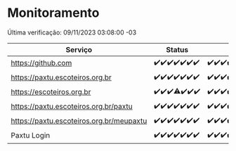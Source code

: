 # Monitoramento

Última verificação: 09/11/2023 03:08:00 -03

|Serviço|Status|Últimas 24h|
|---|---|---|
|https://github.com|<span title="2023-11-02: OK=24">✔️</span><span title="2023-11-03: OK=23">✔️</span><span title="2023-11-04: OK=24">✔️</span><span title="2023-11-05: OK=24">✔️</span><span title="2023-11-06: OK=24">✔️</span><span title="2023-11-07: OK=24">✔️</span><span title="2023-11-08: OK=6">✔️</span>|<span title="08/11/2023 03:08:00 -03 : 200">✔️</span><span title="08/11/2023 04:05:00 -03 : 200">✔️</span><span title="08/11/2023 05:08:00 -03 : 200">✔️</span><span title="08/11/2023 06:06:00 -03 : 200">✔️</span><span title="08/11/2023 07:06:00 -03 : 200">✔️</span><span title="08/11/2023 08:03:00 -03 : 200">✔️</span><span title="08/11/2023 09:10:00 -03 : 200">✔️</span><span title="08/11/2023 10:08:00 -03 : 200">✔️</span><span title="08/11/2023 11:05:00 -03 : 200">✔️</span><span title="08/11/2023 12:06:00 -03 : 200">✔️</span><span title="08/11/2023 13:07:00 -03 : 200">✔️</span><span title="08/11/2023 14:04:00 -03 : 200">✔️</span><span title="08/11/2023 15:07:00 -03 : 200">✔️</span><span title="08/11/2023 16:03:00 -03 : 200">✔️</span><span title="08/11/2023 17:06:00 -03 : 200">✔️</span><span title="08/11/2023 18:04:00 -03 : 200">✔️</span><span title="08/11/2023 19:04:00 -03 : 200">✔️</span><span title="08/11/2023 20:05:00 -03 : 200">✔️</span><span title="08/11/2023 21:29:00 -03 : 200">✔️</span><span title="08/11/2023 22:42:00 -03 : 200">✔️</span><span title="08/11/2023 23:16:00 -03 : 200">✔️</span><span title="09/11/2023 00:06:00 -03 : 200">✔️</span><span title="09/11/2023 01:07:00 -03 : 200">✔️</span><span title="09/11/2023 02:05:00 -03 : 200">✔️</span><span title="09/11/2023 03:08:00 -03 : 200">✔️</span>|
|https://paxtu.escoteiros.org.br|<span title="2023-11-02: OK=24">✔️</span><span title="2023-11-03: OK=23">✔️</span><span title="2023-11-04: OK=24">✔️</span><span title="2023-11-05: OK=24">✔️</span><span title="2023-11-06: OK=24">✔️</span><span title="2023-11-07: OK=24">✔️</span><span title="2023-11-08: OK=6">✔️</span>|<span title="08/11/2023 03:08:00 -03 : 200">✔️</span><span title="08/11/2023 04:05:00 -03 : 200">✔️</span><span title="08/11/2023 05:08:00 -03 : 200">✔️</span><span title="08/11/2023 06:06:00 -03 : 200">✔️</span><span title="08/11/2023 07:06:00 -03 : 200">✔️</span><span title="08/11/2023 08:03:00 -03 : 200">✔️</span><span title="08/11/2023 09:10:00 -03 : 200">✔️</span><span title="08/11/2023 10:08:00 -03 : 200">✔️</span><span title="08/11/2023 11:05:00 -03 : 200">✔️</span><span title="08/11/2023 12:06:00 -03 : 200">✔️</span><span title="08/11/2023 13:07:00 -03 : 200">✔️</span><span title="08/11/2023 14:04:00 -03 : 200">✔️</span><span title="08/11/2023 15:07:00 -03 : 200">✔️</span><span title="08/11/2023 16:03:00 -03 : 200">✔️</span><span title="08/11/2023 17:06:00 -03 : 200">✔️</span><span title="08/11/2023 18:04:00 -03 : 200">✔️</span><span title="08/11/2023 19:04:00 -03 : 200">✔️</span><span title="08/11/2023 20:05:00 -03 : 200">✔️</span><span title="08/11/2023 21:29:00 -03 : 200">✔️</span><span title="08/11/2023 22:42:00 -03 : 200">✔️</span><span title="08/11/2023 23:16:00 -03 : 200">✔️</span><span title="09/11/2023 00:06:00 -03 : 200">✔️</span><span title="09/11/2023 01:07:00 -03 : 200">✔️</span><span title="09/11/2023 02:05:00 -03 : 200">✔️</span><span title="09/11/2023 03:08:00 -03 : 200">✔️</span>|
|https://escoteiros.org.br|<span title="2023-11-02: OK=24">✔️</span><span title="2023-11-03: OK=23">✔️</span><span title="2023-11-04: OK=24">✔️</span><span title="2023-11-05: OK=23, Falhas=1">⚠️</span><span title="2023-11-06: OK=24">✔️</span><span title="2023-11-07: OK=24">✔️</span><span title="2023-11-08: OK=6">✔️</span>|<span title="08/11/2023 03:08:00 -03 : 200">✔️</span><span title="08/11/2023 04:05:00 -03 : 200">✔️</span><span title="08/11/2023 05:08:00 -03 : 200">✔️</span><span title="08/11/2023 06:06:00 -03 : 200">✔️</span><span title="08/11/2023 07:06:00 -03 : 200">✔️</span><span title="08/11/2023 08:03:00 -03 : 200">✔️</span><span title="08/11/2023 09:10:00 -03 : 200">✔️</span><span title="08/11/2023 10:08:00 -03 : 200">✔️</span><span title="08/11/2023 11:05:00 -03 : 200">✔️</span><span title="08/11/2023 12:06:00 -03 : 200">✔️</span><span title="08/11/2023 13:07:00 -03 : 200">✔️</span><span title="08/11/2023 14:04:00 -03 : 200">✔️</span><span title="08/11/2023 15:07:00 -03 : 200">✔️</span><span title="08/11/2023 16:03:00 -03 : 200">✔️</span><span title="08/11/2023 17:06:00 -03 : 200">✔️</span><span title="08/11/2023 18:04:00 -03 : 200">✔️</span><span title="08/11/2023 19:04:00 -03 : 200">✔️</span><span title="08/11/2023 20:05:00 -03 : 200">✔️</span><span title="08/11/2023 21:29:00 -03 : 200">✔️</span><span title="08/11/2023 22:42:00 -03 : 200">✔️</span><span title="08/11/2023 23:16:00 -03 : 200">✔️</span><span title="09/11/2023 00:06:00 -03 : 200">✔️</span><span title="09/11/2023 01:07:00 -03 : 200">✔️</span><span title="09/11/2023 02:05:00 -03 : 200">✔️</span><span title="09/11/2023 03:08:00 -03 : 200">✔️</span>|
|https://paxtu.escoteiros.org.br/paxtu|<span title="2023-11-02: OK=24">✔️</span><span title="2023-11-03: OK=23">✔️</span><span title="2023-11-04: OK=24">✔️</span><span title="2023-11-05: OK=24">✔️</span><span title="2023-11-06: OK=24">✔️</span><span title="2023-11-07: OK=24">✔️</span><span title="2023-11-08: OK=6">✔️</span>|<span title="08/11/2023 03:08:00 -03 : 200">✔️</span><span title="08/11/2023 04:05:00 -03 : 200">✔️</span><span title="08/11/2023 05:08:00 -03 : 200">✔️</span><span title="08/11/2023 06:06:00 -03 : 200">✔️</span><span title="08/11/2023 07:06:00 -03 : 200">✔️</span><span title="08/11/2023 08:03:00 -03 : 200">✔️</span><span title="08/11/2023 09:10:00 -03 : 200">✔️</span><span title="08/11/2023 10:08:00 -03 : 200">✔️</span><span title="08/11/2023 11:05:00 -03 : 200">✔️</span><span title="08/11/2023 12:06:00 -03 : 200">✔️</span><span title="08/11/2023 13:07:00 -03 : 200">✔️</span><span title="08/11/2023 14:05:00 -03 : 200">✔️</span><span title="08/11/2023 15:07:00 -03 : 200">✔️</span><span title="08/11/2023 16:03:00 -03 : 200">✔️</span><span title="08/11/2023 17:06:00 -03 : 200">✔️</span><span title="08/11/2023 18:04:00 -03 : 200">✔️</span><span title="08/11/2023 19:04:00 -03 : 200">✔️</span><span title="08/11/2023 20:05:00 -03 : 200">✔️</span><span title="08/11/2023 21:29:00 -03 : 200">✔️</span><span title="08/11/2023 22:42:00 -03 : 200">✔️</span><span title="08/11/2023 23:16:00 -03 : 200">✔️</span><span title="09/11/2023 00:06:00 -03 : 200">✔️</span><span title="09/11/2023 01:07:00 -03 : 200">✔️</span><span title="09/11/2023 02:05:00 -03 : 200">✔️</span><span title="09/11/2023 03:08:00 -03 : 200">✔️</span>|
|https://paxtu.escoteiros.org.br/meupaxtu|<span title="2023-11-02: OK=24">✔️</span><span title="2023-11-03: OK=23">✔️</span><span title="2023-11-04: OK=24">✔️</span><span title="2023-11-05: OK=24">✔️</span><span title="2023-11-06: OK=24">✔️</span><span title="2023-11-07: OK=24">✔️</span><span title="2023-11-08: OK=6">✔️</span>|<span title="08/11/2023 03:08:00 -03 : 200">✔️</span><span title="08/11/2023 04:05:00 -03 : 200">✔️</span><span title="08/11/2023 05:08:00 -03 : 200">✔️</span><span title="08/11/2023 06:06:00 -03 : 200">✔️</span><span title="08/11/2023 07:06:00 -03 : 200">✔️</span><span title="08/11/2023 08:03:00 -03 : 200">✔️</span><span title="08/11/2023 09:10:00 -03 : 200">✔️</span><span title="08/11/2023 10:08:00 -03 : 200">✔️</span><span title="08/11/2023 11:05:00 -03 : 200">✔️</span><span title="08/11/2023 12:06:00 -03 : 200">✔️</span><span title="08/11/2023 13:07:00 -03 : 200">✔️</span><span title="08/11/2023 14:05:00 -03 : 200">✔️</span><span title="08/11/2023 15:07:00 -03 : 200">✔️</span><span title="08/11/2023 16:03:00 -03 : 200">✔️</span><span title="08/11/2023 17:06:00 -03 : 200">✔️</span><span title="08/11/2023 18:04:00 -03 : 200">✔️</span><span title="08/11/2023 19:04:00 -03 : 200">✔️</span><span title="08/11/2023 20:05:00 -03 : 200">✔️</span><span title="08/11/2023 21:29:00 -03 : 200">✔️</span><span title="08/11/2023 22:42:00 -03 : 200">✔️</span><span title="08/11/2023 23:16:00 -03 : 200">✔️</span><span title="09/11/2023 00:06:00 -03 : 200">✔️</span><span title="09/11/2023 01:07:00 -03 : 200">✔️</span><span title="09/11/2023 02:05:00 -03 : 200">✔️</span><span title="09/11/2023 03:08:00 -03 : 200">✔️</span>|
|Paxtu Login|<span title="2023-11-02: OK=24">✔️</span><span title="2023-11-03: OK=23">✔️</span><span title="2023-11-04: OK=24">✔️</span><span title="2023-11-05: OK=24">✔️</span><span title="2023-11-06: OK=24">✔️</span><span title="2023-11-07: OK=24">✔️</span><span title="2023-11-08: OK=6">✔️</span>|<span title="08/11/2023 03:08:00 -03 : 200">✔️</span><span title="08/11/2023 04:05:00 -03 : 200">✔️</span><span title="08/11/2023 05:08:00 -03 : 200">✔️</span><span title="08/11/2023 06:06:00 -03 : 200">✔️</span><span title="08/11/2023 07:06:00 -03 : 200">✔️</span><span title="08/11/2023 08:03:00 -03 : 200">✔️</span><span title="08/11/2023 09:10:00 -03 : 200">✔️</span><span title="08/11/2023 10:08:00 -03 : 200">✔️</span><span title="08/11/2023 11:05:00 -03 : 200">✔️</span><span title="08/11/2023 12:06:00 -03 : 200">✔️</span><span title="08/11/2023 13:07:00 -03 : 200">✔️</span><span title="08/11/2023 14:05:00 -03 : 200">✔️</span><span title="08/11/2023 15:07:00 -03 : 200">✔️</span><span title="08/11/2023 16:03:00 -03 : 200">✔️</span><span title="08/11/2023 17:06:00 -03 : 200">✔️</span><span title="08/11/2023 18:04:00 -03 : 200">✔️</span><span title="08/11/2023 19:04:00 -03 : 200">✔️</span><span title="08/11/2023 20:05:00 -03 : 200">✔️</span><span title="08/11/2023 21:29:00 -03 : 200">✔️</span><span title="08/11/2023 22:42:00 -03 : 200">✔️</span><span title="08/11/2023 23:16:00 -03 : 200">✔️</span><span title="09/11/2023 00:06:00 -03 : 200">✔️</span><span title="09/11/2023 01:07:00 -03 : 200">✔️</span><span title="09/11/2023 02:05:00 -03 : 200">✔️</span><span title="09/11/2023 03:08:00 -03 : 200">✔️</span>|
